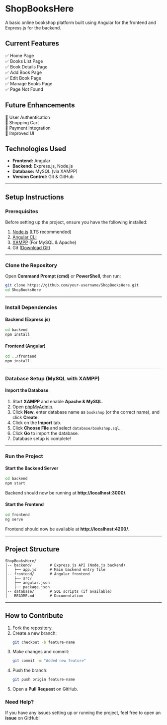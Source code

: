 # ShopBooksHere

A basic online bookshop platform built using Angular for the frontend and Express.js for the backend.

## Current Features
✅ Home Page  
✅ Books List Page  
✅ Book Details Page  
✅ Add Book Page  
✅ Edit Book Page  
✅ Manage Books Page  
✅ Page Not Found  

## Future Enhancements
🚀 User Authentication  
🚀 Shopping Cart  
🚀 Payment Integration  
🚀 Improved UI  

## Technologies Used
- **Frontend:** Angular  
- **Backend:** Express.js, Node.js  
- **Database:** MySQL (via XAMPP)  
- **Version Control:** Git & GitHub  

---

## Setup Instructions  

### Prerequisites  
Before setting up the project, ensure you have the following installed:  
1. [Node.js](https://nodejs.org/) (LTS recommended)  
2. [Angular CLI](https://angular.io/cli)  
3. [XAMPP](https://www.apachefriends.org/) (For MySQL & Apache)  
4. Git ([Download Git](https://git-scm.com/))  

---

### Clone the Repository  
Open **Command Prompt (cmd)** or **PowerShell**, then run:  

```sh
git clone https://github.com/your-username/ShopBooksHere.git
cd ShopBooksHere
```

---

### Install Dependencies  

#### Backend (Express.js)
```sh
cd backend
npm install
```

#### Frontend (Angular)
```sh
cd ../frontend
npm install
```

---

### Database Setup (MySQL with XAMPP)

#### Import the Database
1. Start **XAMPP** and enable **Apache & MySQL**.
2. Open [phpMyAdmin](http://localhost/phpmyadmin/).
3. Click **New**, enter database name as `bookshop` (or the correct name), and click **Create**.
4. Click on the **Import** tab.
5. Click **Choose File** and select `database/bookshop.sql`.
6. Click **Go** to import the database.
7. Database setup is complete!

---

### Run the Project  

#### Start the Backend Server
```sh
cd backend
npm start
```
Backend should now be running at **http://localhost:3000/**.  

#### Start the Frontend
```sh
cd frontend
ng serve
```
Frontend should now be available at **http://localhost:4200/**.  

---

## Project Structure  

```
ShopBooksHere/
│-- backend/        # Express.js API (Node.js backend)
│   ├── app.js      # Main backend entry file
│-- frontend/       # Angular frontend
│   ├── src/
│   ├── angular.json
│   ├── package.json
│-- database/       # SQL scripts (if available)
│-- README.md       # Documentation
```

---

## How to Contribute  
1. Fork the repository.  
2. Create a new branch:  
   ```sh
   git checkout -b feature-name
   ```
3. Make changes and commit:  
   ```sh
   git commit -m "Added new feature"
   ```
4. Push the branch:  
   ```sh
   git push origin feature-name
   ```
5. Open a **Pull Request** on GitHub.  


### Need Help?  
If you have any issues setting up or running the project, feel free to open an **issue** on GitHub!  
